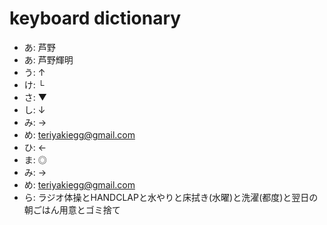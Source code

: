 # keyboard dictionary
- あ: 芦野
- あ: 芦野輝明
- う: ↑
- け: └
- さ: ▼
- し: ↓
- み: →
- め: teriyakiegg@gmail.com
- ひ: ←
- ま: ◎
- み: →
- め: teriyakiegg@gmail.com
- ら: ラジオ体操とHANDCLAPと水やりと床拭き(水曜)と洗濯(都度)と翌日の朝ごはん用意とゴミ捨て
